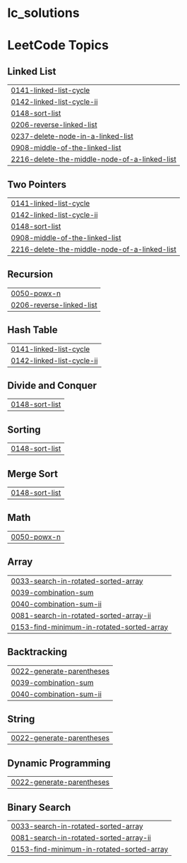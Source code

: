 # lc_solutions
<!---LeetCode Topics Start-->
# LeetCode Topics
## Linked List
|  |
| ------- |
| [0141-linked-list-cycle](https://github.com/poojareddy005/lc_solutions/tree/master/0141-linked-list-cycle) |
| [0142-linked-list-cycle-ii](https://github.com/poojareddy005/lc_solutions/tree/master/0142-linked-list-cycle-ii) |
| [0148-sort-list](https://github.com/poojareddy005/lc_solutions/tree/master/0148-sort-list) |
| [0206-reverse-linked-list](https://github.com/poojareddy005/lc_solutions/tree/master/0206-reverse-linked-list) |
| [0237-delete-node-in-a-linked-list](https://github.com/poojareddy005/lc_solutions/tree/master/0237-delete-node-in-a-linked-list) |
| [0908-middle-of-the-linked-list](https://github.com/poojareddy005/lc_solutions/tree/master/0908-middle-of-the-linked-list) |
| [2216-delete-the-middle-node-of-a-linked-list](https://github.com/poojareddy005/lc_solutions/tree/master/2216-delete-the-middle-node-of-a-linked-list) |
## Two Pointers
|  |
| ------- |
| [0141-linked-list-cycle](https://github.com/poojareddy005/lc_solutions/tree/master/0141-linked-list-cycle) |
| [0142-linked-list-cycle-ii](https://github.com/poojareddy005/lc_solutions/tree/master/0142-linked-list-cycle-ii) |
| [0148-sort-list](https://github.com/poojareddy005/lc_solutions/tree/master/0148-sort-list) |
| [0908-middle-of-the-linked-list](https://github.com/poojareddy005/lc_solutions/tree/master/0908-middle-of-the-linked-list) |
| [2216-delete-the-middle-node-of-a-linked-list](https://github.com/poojareddy005/lc_solutions/tree/master/2216-delete-the-middle-node-of-a-linked-list) |
## Recursion
|  |
| ------- |
| [0050-powx-n](https://github.com/poojareddy005/lc_solutions/tree/master/0050-powx-n) |
| [0206-reverse-linked-list](https://github.com/poojareddy005/lc_solutions/tree/master/0206-reverse-linked-list) |
## Hash Table
|  |
| ------- |
| [0141-linked-list-cycle](https://github.com/poojareddy005/lc_solutions/tree/master/0141-linked-list-cycle) |
| [0142-linked-list-cycle-ii](https://github.com/poojareddy005/lc_solutions/tree/master/0142-linked-list-cycle-ii) |
## Divide and Conquer
|  |
| ------- |
| [0148-sort-list](https://github.com/poojareddy005/lc_solutions/tree/master/0148-sort-list) |
## Sorting
|  |
| ------- |
| [0148-sort-list](https://github.com/poojareddy005/lc_solutions/tree/master/0148-sort-list) |
## Merge Sort
|  |
| ------- |
| [0148-sort-list](https://github.com/poojareddy005/lc_solutions/tree/master/0148-sort-list) |
## Math
|  |
| ------- |
| [0050-powx-n](https://github.com/poojareddy005/lc_solutions/tree/master/0050-powx-n) |
## Array
|  |
| ------- |
| [0033-search-in-rotated-sorted-array](https://github.com/poojareddy005/lc_solutions/tree/master/0033-search-in-rotated-sorted-array) |
| [0039-combination-sum](https://github.com/poojareddy005/lc_solutions/tree/master/0039-combination-sum) |
| [0040-combination-sum-ii](https://github.com/poojareddy005/lc_solutions/tree/master/0040-combination-sum-ii) |
| [0081-search-in-rotated-sorted-array-ii](https://github.com/poojareddy005/lc_solutions/tree/master/0081-search-in-rotated-sorted-array-ii) |
| [0153-find-minimum-in-rotated-sorted-array](https://github.com/poojareddy005/lc_solutions/tree/master/0153-find-minimum-in-rotated-sorted-array) |
## Backtracking
|  |
| ------- |
| [0022-generate-parentheses](https://github.com/poojareddy005/lc_solutions/tree/master/0022-generate-parentheses) |
| [0039-combination-sum](https://github.com/poojareddy005/lc_solutions/tree/master/0039-combination-sum) |
| [0040-combination-sum-ii](https://github.com/poojareddy005/lc_solutions/tree/master/0040-combination-sum-ii) |
## String
|  |
| ------- |
| [0022-generate-parentheses](https://github.com/poojareddy005/lc_solutions/tree/master/0022-generate-parentheses) |
## Dynamic Programming
|  |
| ------- |
| [0022-generate-parentheses](https://github.com/poojareddy005/lc_solutions/tree/master/0022-generate-parentheses) |
## Binary Search
|  |
| ------- |
| [0033-search-in-rotated-sorted-array](https://github.com/poojareddy005/lc_solutions/tree/master/0033-search-in-rotated-sorted-array) |
| [0081-search-in-rotated-sorted-array-ii](https://github.com/poojareddy005/lc_solutions/tree/master/0081-search-in-rotated-sorted-array-ii) |
| [0153-find-minimum-in-rotated-sorted-array](https://github.com/poojareddy005/lc_solutions/tree/master/0153-find-minimum-in-rotated-sorted-array) |
<!---LeetCode Topics End-->